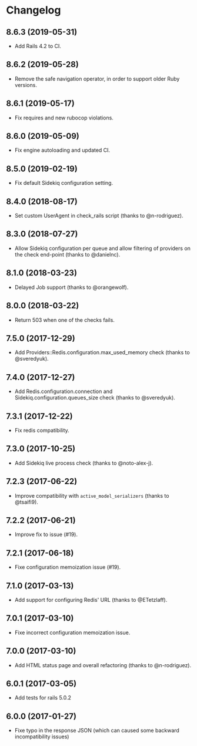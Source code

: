 # Changelog

## 8.6.3 (2019-05-31)

- Add Rails 4.2 to CI.

## 8.6.2 (2019-05-28)

- Remove the safe navigation operator, in order to support older Ruby versions.

## 8.6.1 (2019-05-17)

- Fix requires and new rubocop violations.

## 8.6.0 (2019-05-09)

- Fix engine autoloading and updated CI.

## 8.5.0 (2019-02-19)

- Fix default Sidekiq configuration setting.

## 8.4.0 (2018-08-17)

- Set custom UserAgent in check_rails script (thanks to @n-rodriguez).

## 8.3.0 (2018-07-27)

- Allow Sidekiq configuration per queue and allow filtering of providers on the check end-point (thanks to @danielnc).

## 8.1.0 (2018-03-23)

- Delayed Job support (thanks to @orangewolf).

## 8.0.0 (2018-03-22)

- Return 503 when one of the checks fails.

## 7.5.0 (2017-12-29)

- Add Providers::Redis.configuration.max_used_memory check (thanks to @sveredyuk).

## 7.4.0 (2017-12-27)

- Add Redis.configuration.connection and Sidekiq.configuration.queues_size check (thanks to @sveredyuk).

## 7.3.1 (2017-12-22)

- Fix redis compatibility.

## 7.3.0 (2017-10-25)

- Add Sidekiq live process check (thanks to @noto-alex-j).

## 7.2.3 (2017-06-22)

- Improve compatibility with `active_model_serializers` (thanks to @tsaifi9).

## 7.2.2 (2017-06-21)

- Improve fix to issue (#19).

## 7.2.1 (2017-06-18)

- Fixe configuration memoization issue (#19).

## 7.1.0 (2017-03-13)

- Add support for configuring Redis' URL (thanks to @ETetzlaff).

## 7.0.1 (2017-03-10)

- Fixe incorrect configuration memoization issue.

## 7.0.0 (2017-03-10)

- Add HTML status page and overall refactoring (thanks to @n-rodriguez).

## 6.0.1 (2017-03-05)

- Add tests for rails 5.0.2

## 6.0.0 (2017-01-27)

- Fixe typo in the response JSON (which can caused some backward incompatibility issues)
